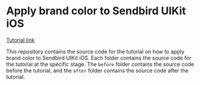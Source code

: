 # Apply brand color to Sendbird UIKit iOS

[Tutorial link](https://sendbird.com/docs/chat/uikit/v3/ios/tutorial/apply-brand-color)

This repository contains the source code for the tutorial on how to apply brand color to Sendbird UIKit iOS.
Each folder contains the source code for the tutorial at the specific stage. The `before` folder contains the source code before the tutorial, and the `after` folder contains the source code after the tutorial.


